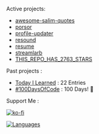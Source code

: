 Active projects:


- [awesome-salim-quotes](https://github.com/narze/awesome-salim-quotes)
- [porsor](https://github.com/narze/porsor)
- [profile-updater](https://github.com/narze/profile-updater)
- [resound](https://github.com/narze/resound)
- [resume](https://github.com/narze/resume)
- [streamlarb](https://github.com/narze/streamlarb)
- [THIS_REPO_HAS_2763_STARS](https://github.com/narze/THIS_REPO_HAS_2763_STARS)

Past projects :

- [Today I Learned](https://github.com/narze/til) : 22 Entries
- [#100DaysOfCode](https://github.com/narze/100daysofcode) : 100 Days! 🎉

Support Me :

[![ko-fi](https://ko-fi.com/img/githubbutton_sm.svg)](https://ko-fi.com/narze)

[![Languages](https://github-readme-stats.vercel.app/api/top-langs/?username=narze&layout=compact&langs_count=10&hide_border=true&custom_title=Languages&bg_color=00000000)](https://github.com/narze)
